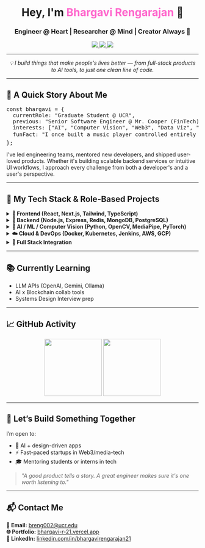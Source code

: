 <!-- GitHub Profile README - HTML embedded version for Bhargavi Rengarajan -->

<h1 align="center">Hey, I'm <span style="color:#ff66cc;">Bhargavi Rengarajan</span> 🌸</h1>
<h3 align="center">Engineer @ Heart | Researcher @ Mind | Creator Always 🚀</h3>

<p align="center">
  <a href="https://bhargavi-r-21.vercel.app/" target="_blank">
    <img src="https://img.shields.io/badge/Portfolio-000?style=for-the-badge&logo=vercel&logoColor=white" />
  </a>
  <a href="https://www.linkedin.com/in/bhargavirengarajan21" target="_blank">
    <img src="https://img.shields.io/badge/LinkedIn-blue?style=for-the-badge&logo=linkedin&logoColor=white" />
  </a>
  <a href="mailto:breng002@ucr.edu">
    <img src="https://img.shields.io/badge/Email-D14836?style=for-the-badge&logo=gmail&logoColor=white" />
  </a>
</p>

<hr />

<p align="center"><em>💡 I build things that make people's lives better — from full-stack products to AI tools, to just one clean line of code.</em></p>

<hr />

<h2>🔭 A Quick Story About Me</h2>

<pre>
const bhargavi = {
  currentRole: "Graduate Student @ UCR",
  previous: "Senior Software Engineer @ Mr. Cooper (FinTech)",
  interests: ["AI", "Computer Vision", "Web3", "Data Viz", "System Design"],
  funFact: "I once built a music player controlled entirely by hand gestures 🎵🖐️",
};
</pre>

<p>
I've led engineering teams, mentored new developers, and shipped user-loved products. 
Whether it's building scalable backend services or intuitive UI workflows, I approach every challenge from both a developer's and a user's perspective.
</p>

<hr />
<h2>🧠 My Tech Stack & Role-Based Projects</h2>

<!-- Frontend Projects -->
<details>
  <summary><b>🎨 Frontend (React, Next.js, Tailwind, TypeScript)</b></summary>
  <ul>
    <li>
      <b>📅 Event Management Platform</b><br>
      Designed and implemented user-friendly event creation and registration UI.<br>
      🔗 <a href="https://eventhub-bhargavi.vercel.app">Live Demo</a> | <a href="#">GitHub</a>
    </li>
    <li>
      <b>📊 Financial Dashboard</b><br>
      Built responsive data visualizations and charts using React and Chart.js.<br>
      🔗 <a href="#">GitHub</a>
    </li>
  </ul>
</details>

<!-- Backend Projects -->
<details>
  <summary><b>🧩 Backend (Node.js, Express, Redis, MongoDB, PostgreSQL)</b></summary>
  <ul>
    <li>
      <b>📦 Inventory Management System</b><br>
      Built order processing, Redis-based caching, and RESTful APIs.<br>
      🔗 <a href="#">GitHub</a>
    </li>
    <li>
      <b>🧾 Course Registration API</b><br>
      Developed logic for handling conflict resolution and capacity checks.<br>
      🔗 <a href="#">GitHub</a>
    </li>
  </ul>
</details>

<!-- AI / Computer Vision Projects -->
<details>
  <summary><b>🧠 AI / ML / Computer Vision (Python, OpenCV, MediaPipe, PyTorch)</b></summary>
  <ul>
    <li>
      <b>🎵 Music via Hand Gestures</b><br>
      Real-time gesture recognition for music control.<br>
      🔗 <a href="https://github.com/bhargavirengarajan21/music-playing-using-hand-gestures">GitHub</a>
    </li>
    <li>
      <b>🖼️ Electrostatic Halftoning Renderer</b><br>
      AI-based approach to dithering and stippling images.<br>
      🔗 <a href="#">GitHub</a>
    </li>
  </ul>
</details>

<!-- Cloud & DevOps Projects -->
<details>
  <summary><b>☁️ Cloud & DevOps (Docker, Kubernetes, Jenkins, AWS, GCP)</b></summary>
  <ul>
    <li>
      <b>🚀 CI/CD Pipeline Setup</b><br>
      Dockerized app with Jenkins pipeline deployed on Kubernetes.<br>
      🔗 <a href="#">GitHub</a>
    </li>
    <li>
      <b>📈 Monitoring Dashboard</b><br>
      Integrated Splunk & New Relic to track logs and metrics in real time.<br>
      🔗 <a href="#">GitHub</a>
    </li>
  </ul>
</details>

<!-- Full Stack Projects -->
<details>
  <summary><b>🧪 Full Stack Integration</b></summary>
  <ul>
    <li>
      <b>📅 Event Management Platform</b><br>
      End-to-end development using React (frontend), Node.js + MongoDB (backend), and Docker (infra).<br>
      🔗 <a href="https://eventhub-bhargavi.vercel.app">Live Demo</a> | <a href="#">GitHub</a>
    </li>
    <li>
      <b>💨 Air Quality Visualization Dashboard</b><br>
      Flask backend + MapBox + real-time API data + visualization frontend.<br>
      🔗 <a href="#">GitHub</a>
    </li>
  </ul>
</details>

<hr />

<h2>📚 Currently Learning</h2>
<ul>
  <li>LLM APIs (OpenAI, Gemini, Ollama)</li>
  <li>AI x Blockchain collab tools</li>
  <li>Systems Design Interview prep</li>
</ul>

<hr />

<h2>📈 GitHub Activity</h2>

<p align="center">
  <img src="https://github-readme-stats.vercel.app/api?username=bhargavirengarajan21&show_icons=true&theme=radical&hide=contribs&count_private=true" height="150" />
  <img src="https://streak-stats.demolab.com?user=bhargavirengarajan21&theme=radical" height="150" />
</p>

<hr />

<h2>💬 Let’s Build Something Together</h2>

<p>I’m open to:</p>
<ul>
  <li>🎨 AI + design-driven apps</li>
  <li>⚡ Fast-paced startups in Web3/media-tech</li>
  <li>🎓 Mentoring students or interns in tech</li>
</ul>

<blockquote>
  <em>"A good product tells a story. A great engineer makes sure it's one worth listening to."</em>
</blockquote>

<hr />
<h2>📬 Contact Me</h2>

<p>
  <b>📧 Email:</b> <a href="mailto:breng002@ucr.edu">breng002@ucr.edu</a><br>
  <b>🌐 Portfolio:</b> <a href="https://bhargavi-r-21.vercel.app" target="_blank">bhargavi-r-21.vercel.app</a><br>
  <b>🔗 LinkedIn:</b> <a href="https://www.linkedin.com/in/bhargavirengarajan21/" target="_blank">linkedin.com/in/bhargavirengarajan21</a><br>
</p>


